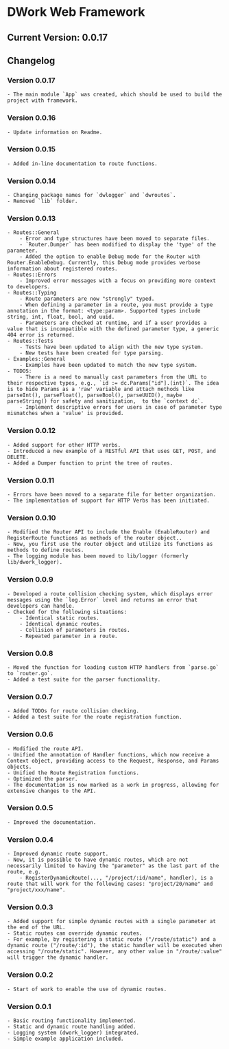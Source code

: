 # DWork Web Framework

## Current Version: 0.0.17

## Changelog

### Version 0.0.17

    - The main module `App` was created, which should be used to build the project with framework.

### Version 0.0.16

    - Update information on Readme.

### Version 0.0.15

    - Added in-line documentation to route functions.

### Version 0.0.14

    - Changing package names for `dwlogger` and `dwroutes`.
    - Removed `lib` folder.

### Version 0.0.13

    - Routes::General
        - Error and type structures have been moved to separate files.
        - `Router.Dumper` has been modified to display the 'type' of the parameter.
        - Added the option to enable Debug mode for the Router with Router.EnableDebug. Currently, this Debug mode provides verbose information about registered routes.
    - Routes::Errors
        - Improved error messages with a focus on providing more context to developers.
    - Routes::Typing
        - Route parameters are now "strongly" typed.
        - When defining a parameter in a route, you must provide a type annotation in the format: <type:param>. Supported types include string, int, float, bool, and uuid.
        - Parameters are checked at runtime, and if a user provides a value that is incompatible with the defined parameter type, a generic 404 error is returned.
    - Routes::Tests
        - Tests have been updated to align with the new type system.
        - New tests have been created for type parsing.
    - Examples::General
        - Examples have been updated to match the new type system.
    - TODOS:
        - There is a need to manually cast parameters from the URL to their respective types, e.g., `id := dc.Params["id"].(int)`. The idea is to hide Params as a 'raw' variable and attach methods like parseInt(), parseFloat(), parseBool(), parseUUID(), maybe parseString() for safety and sanitization,  to the `context dc`.
        - Implement descriptive errors for users in case of parameter type mismatches when a 'value' is provided.

### Version 0.0.12

    - Added support for other HTTP verbs.
    - Introduced a new example of a RESTful API that uses GET, POST, and DELETE.
    - Added a Dumper function to print the tree of routes.

### Version 0.0.11

    - Errors have been moved to a separate file for better organization.
    - The implementation of support for HTTP Verbs has been initiated.

### Version 0.0.10

    - Modified the Router API to include the Enable (EnableRouter) and RegisterRoute functions as methods of the router object..
    - Now, you first use the router object and utilize its functions as methods to define routes.
    - The logging module has been moved to lib/logger (formerly lib/dwork_logger).

### Version 0.0.9

    - Developed a route collision checking system, which displays error messages using the `log.Error` level and returns an error that developers can handle.
    - Checked for the following situations:
        - Identical static routes.
        - Identical dynamic routes.
        - Collision of parameters in routes.
        - Repeated parameter in a route.

### Version 0.0.8

    - Moved the function for loading custom HTTP handlers from `parse.go` to `router.go`.
    - Added a test suite for the parser functionality.

### Version 0.0.7

    - Added TODOs for route collision checking.
    - Added a test suite for the route registration function.

### Version 0.0.6

    - Modified the route API.
    - Unified the annotation of Handler functions, which now receive a Context object, providing access to the Request, Response, and Params objects.
    - Unified the Route Registration functions.
    - Optimized the parser.
    - The documentation is now marked as a work in progress, allowing for extensive changes to the API.

### Version 0.0.5

    - Improved the documentation.

### Version 0.0.4

    - Improved dynamic route support.
    - Now, it is possible to have dynamic routes, which are not necessarily limited to having the "parameter" as the last part of the route, e.g.
        - RegisterDynamicRoute(..., "/project/:id/name", handler), is a route that will work for the following cases: "project/20/name" and "project/xxx/name".

### Version 0.0.3

    - Added support for simple dynamic routes with a single parameter at the end of the URL.
    - Static routes can override dynamic routes.
    - For example, by registering a static route ("/route/static") and a dynamic route ("/route/:id"), the static handler will be executed when accessing "/route/static". However, any other value in "/route/:value" will trigger the dynamic handler.

### Version 0.0.2

    - Start of work to enable the use of dynamic routes.

### Version 0.0.1

    - Basic routing functionality implemented.
    - Static and dynamic route handling added.
    - Logging system (dwork_logger) integrated.
    - Simple example application included.
